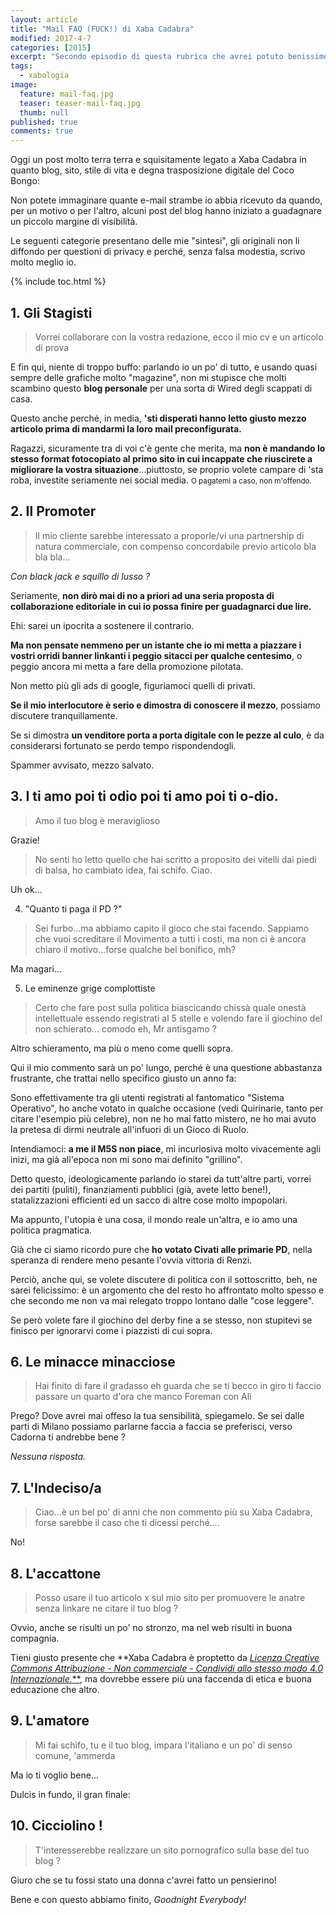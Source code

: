 ```yaml
---
layout: article
title: "Mail FAQ (FUCK!) di Xaba Cadabra"
modified: 2017-4-7
categories: [2015]
excerpt: "Secondo episodio di questa rubrica che avrei potuto benissimo chiamare Cazzeggiando su Netflix, ma a 'ste cose uno ci pensa sempre dopo..."
tags:
  - xabologia
image: 
  feature: mail-faq.jpg
  teaser: teaser-mail-faq.jpg
  thumb: null
published: true
comments: true
---
```


Oggi un post molto terra terra e squisitamente legato a Xaba Cadabra in quanto blog, sito, stile di vita e degna trasposizione digitale del Coco Bongo:

Non potete immaginare quante e-mail strambe io abbia ricevuto da quando, per un motivo o per l'altro, alcuni post del blog hanno iniziato a guadagnare un piccolo margine di visibilità.

Le seguenti categorie presentano delle mie "sintesi", gli originali non li diffondo per questioni di privacy e perché, senza falsa modestia, scrivo molto meglio io.

{% include toc.html %}

## 1. Gli Stagisti

> Vorrei collaborare con la vostra redazione, ecco il mio cv e un articolo di prova

E fin qui, niente di troppo buffo: parlando io un po' di tutto, e usando quasi sempre delle grafiche molto "magazine", non mi stupisce che molti scambino questo **blog personale** per una sorta di Wired degli scappati di casa.

Questo anche perché, in media, **'sti disperati hanno letto giusto mezzo articolo prima di mandarmi la loro mail preconfigurata.**

Ragazzi, sicuramente tra di voi c'è gente che merita, ma **non è mandando lo stesso format fotocopiato al primo sito in cui incappate che riuscirete a migliorare la vostra situazione**...piuttosto, se proprio volete campare di 'sta roba, investite seriamente nei social media. <small>O pagatemi a caso, non m'offendo.</small>

## 2. Il Promoter

> Il mio cliente sarebbe interessato a proporle/vi una partnership di natura commerciale, con compenso concordabile previo articolo bla bla bla...

_Con black jack e squillo di lusso ?_

Seriamente, **non dirò mai di no a priori ad una seria proposta di collaborazione editoriale in cui io possa finire per guadagnarci due lire.**

Ehi: sarei un ipocrita a sostenere il contrario.

**Ma non pensate nemmeno per un istante che io mi metta a piazzare i vostri orridi banner linkanti i peggio sitacci per qualche centesimo**, o peggio ancora mi metta a fare della promozione pilotata.

Non metto più gli ads di google, figuriamoci quelli di privati.

**Se il mio interlocutore è serio e dimostra di conoscere il mezzo**, possiamo discutere tranquillamente.

Se si dimostra **un venditore porta a porta digitale con le pezze al culo**, è da considerarsi fortunato se perdo tempo rispondendogli.

Spammer avvisato, mezzo salvato.

## 3. I ti amo poi ti odio poi ti amo poi ti o-dio.

> Amo il tuo blog è meraviglioso

Grazie!

> No senti ho letto quello che hai scritto a proposito dei vitelli dai piedi di balsa, ho cambiato idea, fai schifo. Ciao.

Uh ok...

4. "Quanto ti paga il PD ?"

> Sei furbo...ma abbiamo capito il gioco che stai facendo. Sappiamo che vuoi screditare il Movimento a tutti i costi, ma non ci è ancora chiaro il motivo...forse qualche bel bonifico, mh?

Ma magari...

5. Le eminenze grige complottiste

> Certo che fare post sulla politica biascicando chissà quale onestà intellettuale essendo registrati al 5 stelle e volendo fare il giochino del non schierato... comodo eh, Mr antisgamo ?

Altro schieramento, ma più o meno come quelli sopra.

Qui il mio commento sarà un po' lungo, perché è una questione abbastanza frustrante, che trattai nello specifico giusto un anno fa:

Sono effettivamente tra gli utenti registrati al fantomatico "Sistema Operativo", ho anche votato in qualche occasione (vedi Quirinarie, tanto per citare l'esempio più celebre), non ne ho mai fatto mistero, ne ho mai avuto la pretesa di dirmi neutrale all'infuori di un Gioco di Ruolo.

Intendiamoci: **a me il M5S non piace**, mi incuriosiva molto vivacemente agli inizi, ma già all'epoca non mi sono mai definito "grillino".

Detto questo, ideologicamente parlando io starei da tutt'altre parti, vorrei dei partiti (puliti), finanziamenti pubblici (già, avete letto bene!), statalizzazioni efficienti ed un sacco di altre cose molto impopolari.

Ma appunto, l'utopia è una cosa, il mondo reale un'altra, e io amo una politica pragmatica.

Già che ci siamo ricordo pure che **ho votato Civati alle primarie PD**, nella speranza di rendere meno pesante l'ovvia vittoria di Renzi.

Perciò, anche qui, se volete discutere di politica con il sottoscritto, beh, ne sarei felicissimo: è un argomento che del resto ho affrontato molto spesso e che secondo me non va mai relegato troppo lontano dalle "cose leggere".

Se però volete fare il giochino del derby fine a se stesso, non stupitevi se finisco per ignorarvi come i piazzisti di cui sopra.

## 6. Le minacce minacciose

> Hai finito di fare il gradasso eh guarda che se ti becco in giro ti faccio passare un quarto d'ora che manco Foreman con Alì

Prego? Dove avrei mai offeso la tua sensibilità, spiegamelo. Se sei dalle parti di Milano possiamo parlarne faccia a faccia se preferisci, verso Cadorna ti andrebbe bene ?

_Nessuna risposta._


## 7. L'Indeciso/a

> Ciao...è un bel po' di anni che non commento più su Xaba Cadabra, forse sarebbe il caso che ti dicessi perché....

No!

## 8. L'accattone

> Posso usare il tuo articolo x sul mio sito per promuovere le anatre senza linkare ne citare il tuo blog ?

Ovvio, anche se risulti un po' no stronzo, ma nel web risulti in buona compagnia. 

Tieni giusto presente che **Xaba Cadabra è proptetto da [_Licenza Creative Commons Attribuzione - Non commerciale - Condividi allo stesso modo 4.0 Internazionale._**](https://creativecommons.org/licenses/by-nc-sa/4.0/), ma dovrebbe essere più una faccenda di etica e buona educazione che altro.

## 9. L'amatore

> Mi fai schifo, tu e il tuo blog, impara l'italiano e un po' di senso comune, 'ammerda

Ma io ti voglio bene...

Dulcis in fundo, il gran finale:

## 10. Cicciolino ! 

> T'interesserebbe realizzare un sito pornografico sulla base del tuo blog ?

Giuro che se tu fossi stato una donna c'avrei fatto un pensierino!

Bene e con questo abbiamo finito, _Goodnight Everybody!_